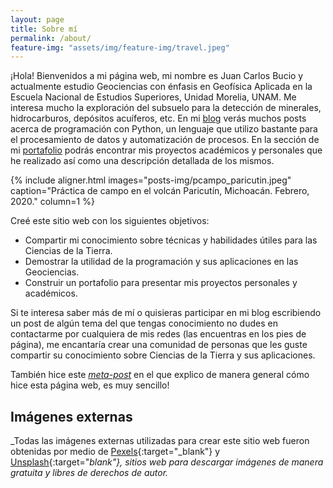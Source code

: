 ```yaml
---
layout: page
title: Sobre mí
permalink: /about/
feature-img: "assets/img/feature-img/travel.jpeg"
---
```


¡Hola! Bienvenidos a mi página web, mi nombre es Juan Carlos Bucio y actualmente estudio Geociencias con énfasis en Geofísica Aplicada en la Escuela Nacional de Estudios Superiores, Unidad Morelia, UNAM. Me interesa mucho la exploración del subsuelo para la detección de minerales, hidrocarburos, depósitos acuíferos, etc. En mi [blog](/) verás muchos posts acerca de programación con Python, un lenguaje que utilizo bastante para el procesamiento de datos y automatización de procesos. En la sección de mi [portafolio](/portafolio/) podrás encontrar mis proyectos académicos y personales que he realizado así como una descripción detallada de los mismos.

{% include aligner.html
  images="posts-img/pcampo_paricutin.jpeg"
  caption="Práctica de campo en el volcán Paricutín, Michoacán. Febrero, 2020."
  column=1
%}

Creé este sitio web con los siguientes objetivos:

- Compartir mi conocimiento sobre técnicas y habilidades útiles para las Ciencias de la Tierra.
- Demostrar la utilidad de la programación y sus aplicaciones en las Geociencias.
- Construir un portafolio para presentar mis proyectos personales y académicos.

Si te interesa saber más de mí o quisieras participar en mi blog escribiendo un post de algún tema del que tengas conocimiento no dudes en contactarme por cualquiera de mis redes (las encuentras en los pies de página), me encantaría crear una comunidad de personas que les guste compartir su conocimiento sobre Ciencias de la Tierra y sus aplicaciones.

También hice este [*meta-post*](/blog/2021/creación-sitio) en el que explico de manera general cómo hice esta página web, es muy sencillo!

## Imágenes externas
_Todas las imágenes externas utilizadas para crear este sitio web fueron obtenidas por medio de [Pexels](https://www.pexels.com/es-es/){:target="_blank"} y [Unsplash](https://unsplash.com/){:target="_blank"}, sitios web para descargar imágenes de manera gratuita y libres de derechos de autor._
